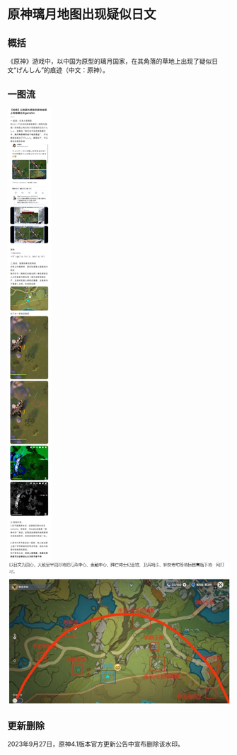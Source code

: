 # 原神璃月地图出现疑似日文

## 概括
《原神》游戏中，以中国为原型的璃月国家，在其角落的草地上出现了疑似日文“げんしん”的痕迹（中文：原神）。

## 一图流


![2](./1.jpg)
![2](./2.jpg)


## 更新删除
2023年9月27日，原神4.1版本官方更新公告中宣布删除该水印。